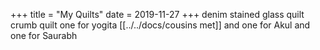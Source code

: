 +++
title = "My Quilts"
date = 2019-11-27
+++
denim stained glass quilt
crumb quilt
one for yogita [[../../docs/cousins met]] 
and one for Akul
and one for Saurabh
